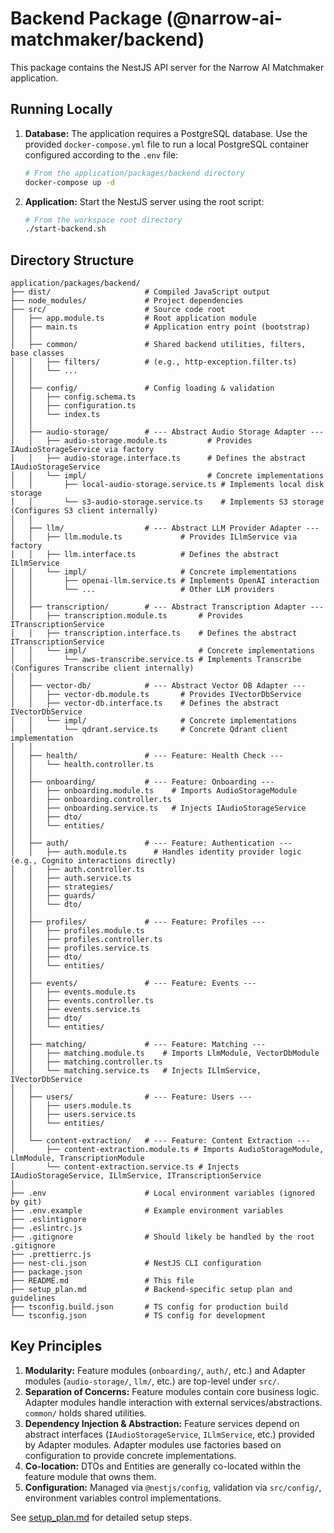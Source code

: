# Backend Package (@narrow-ai-matchmaker/backend)

This package contains the NestJS API server for the Narrow AI Matchmaker application.

## Running Locally

1.  **Database:** The application requires a PostgreSQL database. Use the provided `docker-compose.yml` file to run a local PostgreSQL container configured according to the `.env` file:
    ```bash
    # From the application/packages/backend directory
    docker-compose up -d
    ```
2.  **Application:** Start the NestJS server using the root script:
    ```bash
    # From the workspace root directory
    ./start-backend.sh
    ```

## Directory Structure

```
application/packages/backend/
├── dist/                     # Compiled JavaScript output
├── node_modules/             # Project dependencies
├── src/                      # Source code root
│   ├── app.module.ts         # Root application module
│   ├── main.ts               # Application entry point (bootstrap)
│   │
│   ├── common/               # Shared backend utilities, filters, base classes
│   │   ├── filters/          # (e.g., http-exception.filter.ts)
│   │   └── ...
│   │
│   ├── config/               # Config loading & validation
│   │   ├── config.schema.ts
│   │   ├── configuration.ts
│   │   └── index.ts
│   │
│   ├── audio-storage/        # --- Abstract Audio Storage Adapter ---
│   │   ├── audio-storage.module.ts         # Provides IAudioStorageService via factory
│   │   ├── audio-storage.interface.ts      # Defines the abstract IAudioStorageService
│   │   └── impl/                           # Concrete implementations
│   │       ├── local-audio-storage.service.ts # Implements local disk storage
│   │       └── s3-audio-storage.service.ts    # Implements S3 storage (Configures S3 client internally)
│   │
│   ├── llm/                  # --- Abstract LLM Provider Adapter ---
│   │   ├── llm.module.ts             # Provides ILlmService via factory
│   │   ├── llm.interface.ts          # Defines the abstract ILlmService
│   │   └── impl/                     # Concrete implementations
│   │       ├── openai-llm.service.ts # Implements OpenAI interaction
│   │       └── ...                   # Other LLM providers
│   │
│   ├── transcription/        # --- Abstract Transcription Adapter ---
│   │   ├── transcription.module.ts       # Provides ITranscriptionService
│   │   ├── transcription.interface.ts    # Defines the abstract ITranscriptionService
│   │   └── impl/                         # Concrete implementations
│   │       └── aws-transcribe.service.ts # Implements Transcribe (Configures Transcribe client internally)
│   │
│   ├── vector-db/            # --- Abstract Vector DB Adapter ---
│   │   ├── vector-db.module.ts       # Provides IVectorDbService
│   │   ├── vector-db.interface.ts    # Defines the abstract IVectorDbService
│   │   └── impl/                     # Concrete implementations
│   │       └── qdrant.service.ts     # Concrete Qdrant client implementation
│   │
│   ├── health/               # --- Feature: Health Check ---
│   │   └── health.controller.ts
│   │
│   ├── onboarding/           # --- Feature: Onboarding ---
│   │   ├── onboarding.module.ts    # Imports AudioStorageModule
│   │   ├── onboarding.controller.ts
│   │   ├── onboarding.service.ts   # Injects IAudioStorageService
│   │   ├── dto/
│   │   └── entities/
│   │
│   ├── auth/                 # --- Feature: Authentication ---
│   │   ├── auth.module.ts      # Handles identity provider logic (e.g., Cognito interactions directly)
│   │   ├── auth.controller.ts
│   │   ├── auth.service.ts
│   │   ├── strategies/
│   │   ├── guards/
│   │   └── dto/
│   │
│   ├── profiles/             # --- Feature: Profiles ---
│   │   ├── profiles.module.ts
│   │   ├── profiles.controller.ts
│   │   ├── profiles.service.ts
│   │   ├── dto/
│   │   └── entities/
│   │
│   ├── events/               # --- Feature: Events ---
│   │   ├── events.module.ts
│   │   ├── events.controller.ts
│   │   ├── events.service.ts
│   │   ├── dto/
│   │   └── entities/
│   │
│   ├── matching/             # --- Feature: Matching ---
│   │   ├── matching.module.ts    # Imports LlmModule, VectorDbModule
│   │   ├── matching.controller.ts
│   │   └── matching.service.ts   # Injects ILlmService, IVectorDbService
│   │
│   ├── users/                # --- Feature: Users --- 
│   │   ├── users.module.ts
│   │   ├── users.service.ts
│   │   └── entities/
│   │
│   └── content-extraction/   # --- Feature: Content Extraction ---
│       ├── content-extraction.module.ts # Imports AudioStorageModule, LlmModule, TranscriptionModule
│       └── content-extraction.service.ts # Injects IAudioStorageService, ILlmService, ITranscriptionService
│
├── .env                      # Local environment variables (ignored by git)
├── .env.example              # Example environment variables
├── .eslintignore
├── .eslintrc.js
├── .gitignore                # Should likely be handled by the root .gitignore
├── .prettierrc.js
├── nest-cli.json             # NestJS CLI configuration
├── package.json
├── README.md                 # This file
├── setup_plan.md             # Backend-specific setup plan and guidelines
├── tsconfig.build.json       # TS config for production build
└── tsconfig.json             # TS config for development
```

## Key Principles

1.  **Modularity:** Feature modules (`onboarding/`, `auth/`, etc.) and Adapter modules (`audio-storage/`, `llm/`, etc.) are top-level under `src/`.
2.  **Separation of Concerns:** Feature modules contain core business logic. Adapter modules handle interaction with external services/abstractions. `common/` holds shared utilities.
3.  **Dependency Injection & Abstraction:** Feature services depend on abstract interfaces (`IAudioStorageService`, `ILlmService`, etc.) provided by Adapter modules. Adapter modules use factories based on configuration to provide concrete implementations.
4.  **Co-location:** DTOs and Entities are generally co-located within the feature module that owns them.
5.  **Configuration:** Managed via `@nestjs/config`, validation via `src/config/`, environment variables control implementations.

See [setup_plan.md](./setup_plan.md) for detailed setup steps. 